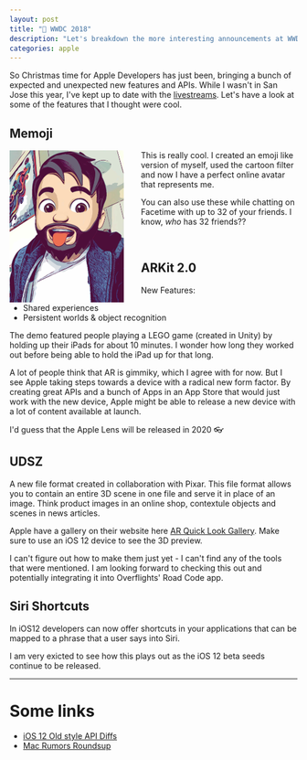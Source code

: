 ```yaml
---
layout: post
title: "🍏 WWDC 2018"
description: "Let's breakdown the more interesting announcements at WWDC."
categories: apple
---
```


So Christmas time for Apple Developers has just been, bringing a bunch of expected and unexpected new features and APIs. While I wasn't in San Jose this year, I've kept up to date with the [livestreams](https://developer.apple.com/wwdc/live/#!/room/). Let's have a look at some of the features that I thought were cool.

## Memoji

<div style="display: float;">
    <img style="width: 200px; float: left; margin-right: 30px;" src='/img/wwdc-2018/memoji.jpeg' />
    <p>This is really cool. I created an emoji like version of myself, used the cartoon filter and now I have a perfect online avatar that represents me. </p>
    <p>You can also use these while chatting on Facetime with up to 32 of your friends. I know, <i>who</i> has 32 friends??</p>
</div>


<br />

## ARKit 2.0

New Features:
- Shared experiences
- Persistent worlds & object recognition

The demo featured people playing a LEGO game (created in Unity) by holding up their iPads for about 10 minutes. I wonder how long they worked out before being able to hold the iPad up for that long. 

A lot of people think that AR is gimmiky, which I agree with for now. But I see Apple taking steps towards a device with a radical new form factor. By creating great APIs and a bunch of Apps in an App Store that would just work with the new device, Apple might be able to release a new device with a lot of content available at launch. 

I'd guess that the Apple Lens will be released in 2020 👓

## UDSZ

A new file format created in collaboration with Pixar. This file format allows you to contain an entire 3D scene in one file and serve it in place of an image. Think product images in an online shop, contextule objects and scenes in news articles.

Apple have a gallery on their website here [AR Quick Look Gallery](https://developer.apple.com/arkit/gallery/). Make sure to use an iOS 12 device to see the 3D preview.

I can't figure out how to make them just yet - I can't find any of the tools that were mentioned. I am looking forward to checking this out and potentially integrating it into Overflights' Road Code app.

## Siri Shortcuts

In iOS12 developers can now offer shortcuts in your applications that can be mapped to a phrase that a user says into Siri.

I am very exicted to see how this plays out as the iOS 12 beta seeds continue to be released.
 
--- 

# Some links

- [iOS 12 Old style API Diffs](http://codeworkshop.net/objc-diff/sdkdiffs/)
- [Mac Rumors Roundsup](https://www.macrumors.com/roundup/ios-12/)